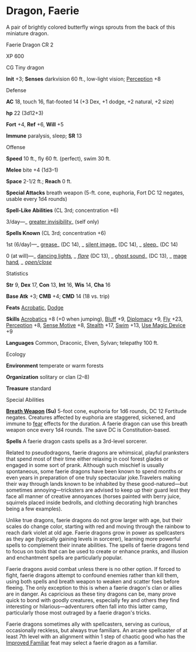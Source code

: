 # Dragon, Faerie

A pair of brightly colored butterfly wings sprouts from the back of this miniature dragon.

Faerie Dragon CR 2

XP 600

CG Tiny dragon

**Init** +3; **Senses** darkvision 60 ft., low-light vision; [Perception](/pathfinderRPG/prd/skills/perception.html#_perception) +8

Defense

**AC** 18, touch 16, flat-footed 14 (+3 Dex, +1 dodge, +2 natural, +2 size)

**hp** 22 (3d12+3)

**Fort** +4, **Ref** +6, **Will** +5

**Immune** paralysis, sleep; **SR** 13

Offense

**Speed** 10 ft., fly 60 ft. (perfect), swim 30 ft.

**Melee** bite +4 (1d3–1)

**Space** 2-1/2 ft.; **Reach** 0 ft.

**Special Attacks** breath weapon (5-ft. cone, euphoria, Fort DC 12 negates, usable every 1d4 rounds)

**Spell-Like Abilities** (CL 3rd; concentration +6)

3/day—_ [greater invisibility](/pathfinderRPG/prd/spells/invisibility.html#_invisibility-greater)_ (self only)

**Spells Known** (CL 3rd; concentration +6)

1st (6/day)—_ [grease](/pathfinderRPG/prd/spells/grease.html#_grease)_ (DC 14), _ [silent image](/pathfinderRPG/prd/spells/silentImage.html#_silent-image)_ (DC 14), _ [sleep](/pathfinderRPG/prd/spells/sleep.html#_sleep)_ (DC 14)

0 (at will)—_ [dancing lights](/pathfinderRPG/prd/spells/dancingLights.html#_dancing-lights)_, _ [flare](/pathfinderRPG/prd/spells/flare.html#_flare)_ (DC 13), _ [ghost sound](/pathfinderRPG/prd/spells/ghostSound.html#_ghost-sound)_ (DC 13), _ [mage hand](/pathfinderRPG/prd/spells/mageHand.html#_mage-hand)_, _ [open/close](/pathfinderRPG/prd/spells/openClose.html#_open-close)_

Statistics

**Str** 9, **Dex** 17, **Con** 13, **Int** 16, **Wis** 14, **Cha** 16

**Base Atk** +3; **CMB** +4; **CMD** 14 (18 vs. trip)

**Feats** [Acrobatic](/pathfinderRPG/prd/feats.html#_acrobatic), [Dodge](/pathfinderRPG/prd/feats.html#_dodge)

**Skills** [Acrobatics](/pathfinderRPG/prd/skills/acrobatics.html#_acrobatics) +8 (+0 when jumping), [Bluff](/pathfinderRPG/prd/skills/bluff.html#_bluff) +9, [Diplomacy](/pathfinderRPG/prd/skills/diplomacy.html#_diplomacy) +9, [Fly](/pathfinderRPG/prd/skills/fly.html#_fly) +23, [Perception](/pathfinderRPG/prd/skills/perception.html#_perception) +8, [Sense Motive](/pathfinderRPG/prd/skills/senseMotive.html#_sense-motive) +8, [Stealth](/pathfinderRPG/prd/skills/stealth.html#_stealth) +17, [Swim](/pathfinderRPG/prd/skills/swim.html#_swim) +13, [Use Magic Device](/pathfinderRPG/prd/skills/useMagicDevice.html#_use-magic-device) +9

**Languages** Common, Draconic, Elven, Sylvan; telepathy 100 ft.

Ecology

**Environment** temperate or warm forests

**Organization** solitary or clan (2–8)

**Treasure** standard

Special Abilities

**[Breath Weapon](/pathfinderRPG/prd/monsters/universalMonsterRules.html#_breath-weapon) (Su)** 5-foot cone, euphoria for 1d6 rounds, DC 12 Fortitude negates. Creatures affected by euphoria are staggered, sickened, and immune to [fear](/pathfinderRPG/prd/monsters/universalMonsterRules.html#_fear-(su-or-sp)) effects for the duration. A faerie dragon can use this breath weapon once every 1d4 rounds. The save DC is Constitution-based.

**Spells** A faerie dragon casts spells as a 3rd-level sorcerer.

Related to pseudodragons, faerie dragons are whimsical, playful pranksters that spend most of their time either relaxing in cool forest glades or engaged in some sort of prank. Although such mischief is usually spontaneous, some faerie dragons have been known to spend months or even years in preparation of one truly spectacular joke.Travelers making their way through lands known to be inhabited by these good-natured—but sometimes annoying—tricksters are advised to keep up their guard lest they face all manner of creative annoyances (horses painted with berry juice, squirrels placed inside bedrolls, and clothing decorating high branches being a few examples).

Unlike true dragons, faerie dragons do not grow larger with age, but their scales do change color, starting with red and moving through the rainbow to reach dark violet at old age. Faerie dragons grow in power as spellcasters as they age (typically gaining levels in sorcerer), learning more powerful spells to complement their innate abilities. The spells of faerie dragons tend to focus on tools that can be used to create or enhance pranks, and illusion and enchantment spells are particularly popular.

Faerie dragons avoid combat unless there is no other option. If forced to fight, faerie dragons attempt to confound enemies rather than kill them, using both spells and breath weapon to weaken and scatter foes before fleeing. The only exception to this is when a faerie dragon's clan or allies are in danger. As capricious as these tiny dragons can be, many prove quick to bond with goodly creatures, especially fey and others they find interesting or hilarious—adventurers often fall into this latter camp, particularly those most outraged by a faerie dragon's tricks.

Faerie dragons sometimes ally with spellcasters, serving as curious, occasionally reckless, but always true familiars. An arcane spellcaster of at least 7th level with an alignment within 1 step of chaotic good who has the [Improved Familiar](/pathfinderRPG/prd/feats.html#_improved-familiar) feat may select a faerie dragon as a familiar.

